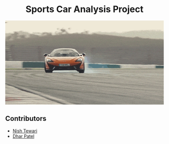 <h1 align="center">Sports Car Analysis Project</h1>

![Mclaren GIF](https://raw.githubusercontent.com/NishTewari/Data-Visualization-Project/master/mclaren.gif)

## Contributors

- [Nish Tewari](https://github.com/NishTewari)<br/>
- [Dhar Patel](https://github.com/DharPtl)<br/>
